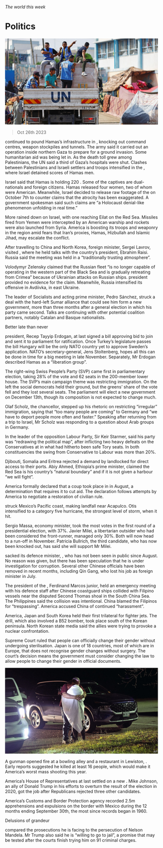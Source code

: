 ###### The world this week

# Politics 

#####  

![image](images/20231028_WWP002.jpg) 

> Oct 26th 2023 

 continued to pound Hamas’s infrastructure in , knocking out command centres, weapon stockpiles and tunnels. The army said it carried out an operation inside northern Gaza to prepare for a ground invasion. Some humanitarian aid was being let in. As the death toll grew among Palestinians, the UN said a third of Gaza’s hospitals were shut. Clashes between Palestinians and Israeli settlers and troops intensified in the , where Israel detained scores of Hamas men. 

Israel said that Hamas is holding 220 . Some of the captives are dual-nationals and foreign citizens. Hamas released four women, two of whom were American. Meanwhile, Israel decided to release raw footage of the  on October 7th to counter claims that the atrocity has been exaggerated. A government spokesman said such claims are “a Holocaust denial-like phenomenon unfolding in real time.”

More  rained down on Israel, with one reaching Eilat on the Red Sea. Missiles fired from Yemen were intercepted by an American warship and rockets were also launched from Syria. America is boosting its troops and weaponry in the region amid fears that Iran’s proxies, Hamas, Hizbullah and Islamic Jihad, may escalate the conflict. 

After travelling to China and North Korea,  foreign minister, Sergei Lavrov, visited , where he held talks with the country’s president, Ebrahim Raisi. Russia said the meeting was held in a “traditionally trusting atmosphere”.

Volodymyr Zelensky claimed that the Russian fleet “is no longer capable of operating in the western part of the Black Sea and is gradually retreating from Crimea” because of Ukrainian attacks on Russian ships.  president provided no evidence for the claim. Meanwhile, Russia intensified its offensive in Avdiivka, in east Ukraine. 

The leader of  Socialists and acting prime minister, Pedro Sánchez, struck a deal with the hard-left Sumar alliance that could see him form a new government, more than three months after a general election in which his party came second. Talks are continuing with other potential coalition partners, notably Catalan and Basque nationalists. 

Better late than never

 president, Recep Tayyip Erdogan, at last signed a bill approving  bid to join  and sent it to parliament for ratification. Once Turkey’s legislature passes the bill Hungary will be the only NATO country yet to approve Sweden’s application. NATO’s secretary-general, Jens Stoltenberg, hopes all this can be done in time for a big meeting in late November. Separately, Mr Erdogan described Hamas as a “liberation group”. 

The right-wing Swiss People’s Party (SVP) came first in  parliamentary election, taking 28% of the vote and 62 seats in the 200-member lower house. The SVP’s main campaign theme was restricting immigration. On the left the social democrats held their ground, but the greens’ share of the vote fell and they lost several seats. The parliament will elect a new government on December 13th, though its composition is not expected to change much. 

Olaf Scholz, the  chancellor, stepped up his rhetoric on restricting “irregular” immigration, saying that “too many people are coming” to Germany and “we have to deport people more often and faster.” Speaking after returning from a trip to Israel, Mr Scholz was responding to a question about Arab groups in Germany. 

In  the leader of the opposition Labour Party, Sir Keir Starmer, said his party was “redrawing the political map”, after inflicting two heavy defeats on the Conservatives at  in what had hitherto been safe Tory seats. In both constituencies the swing from Conservative to Labour was more than 20%. 

Djibouti, Somalia and Eritrea rejected a demand by landlocked  for direct access to their ports. Abiy Ahmed, Ethiopia’s prime minister, claimed the Red Sea is his country’s “natural boundary” and if it is not given a harbour “we will fight”.

America formally declared that a coup took place in  in August, a determination that requires it to cut aid. The declaration follows attempts by America to negotiate a restoration of civilian rule.

 struck Mexico’s Pacific coast, making landfall near Acapulco. Otis intensified to a category five hurricane, the strongest level of storm, when it hit. 

Sergio Massa,  economy minister, took the most votes in the first round of a presidential election, with 37%. Javier Milei, a libertarian outsider who had been considered the front-runner, managed only 30%. Both will now head to a run-off in November. Patricia Bullrich, the third candidate, who has now been knocked out, has said she will support Mr Milei.

 sacked its defence minister, , who has not been seen in public since August. No reason was given, but there has been speculation that he is under investigation for corruption. Several other Chinese officials have been removed in recent months, including Qin Gang, who lost his job as foreign minister in July.

The president of the , Ferdinand Marcos junior, held an emergency meeting with his defence staff after Chinese coastguard ships collided with Filipino vessels near the disputed Second Thomas shoal in the South China Sea. The Philippines said the collision was intentional. China blamed the Filipinos for “trespassing”. America accused China of continued “harassment”. 

America, Japan and South Korea held their first trilateral  for fighter jets. The drill, which also involved a B52 bomber, took place south of the Korean peninsula. North Korean state media said the allies were trying to provoke a nuclear confrontation. 

 Supreme Court ruled that people can officially change their gender without undergoing sterilisation. Japan is one of 18 countries, most of which are in Europe, that does not recognise gender changes without surgery. The court’s decision means the government must consider changing the law to allow people to change their gender in official documents. 

![image](images/20231028_WWP003.jpg) 


A gunman opened fire at a bowling alley and a restaurant in Lewiston, . Early reports suggested he killed at least 16 people, which would make it America’s worst mass shooting this year. 

America’s House of Representatives at last settled on a new . Mike Johnson, an ally of Donald Trump in his efforts to overturn the result of the election in 2020, got the job after Republicans rejected three other candidates. 

America’s Customs and Border Protection agency recorded 2.5m  apprehensions and expulsions on the border with Mexico during the 12 months ending September 30th, the most since records began in 1960. 

Delusions of grandeur

 compared the prosecutions he is facing to the persecution of Nelson Mandela. Mr Trump also said he is “willing to go to jail”, a promise that may be tested after the courts finish trying him on 91 criminal charges. 

